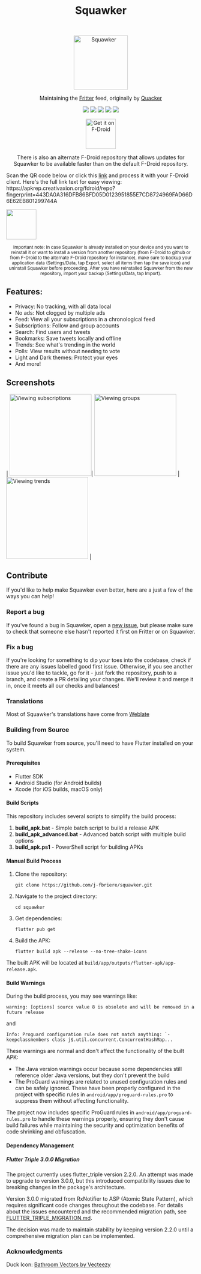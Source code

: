 <h1 align="center"> Squawker </h1>
<br>
<p align="center">
  <a href="https://github.com/j-fbriere/squawker">
    <img alt="Squawker" title="Squawker" src="fastlane/metadata/android/en-US/images/icon.png" width="144">
  </a>
</p>
<p align="center">
  Maintaining the <a href="https://github.com/jonjomckay/fritter">Fritter</a> feed, originally by <a href="https://github.com/TheHCJ/Quacker">Quacker</a>
</p>

<p align="center">
  <a href="https://github.com/j-fbriere/squawker/releases" alt="GitHub release"><img src="https://img.shields.io/github/release/j-fbriere/squawker.svg?style=for-the-badge" ></a>
  <a href="https://f-droid.org/packages/org.ca.squawker" alt="GitHub release"><img src="https://img.shields.io/f-droid/v/org.ca.squawker?label=release%20(f-droid)&style=for-the-badge" ></a>
  <a href="https://github.com/j-fbriere/squawker/blob/master/LICENSE" alt="License: MIT"><img src="https://img.shields.io/badge/License-MIT-red.svg?style=for-the-badge"></a>
  <a href="https://github.com/j-fbriere/squawker/actions" alt="Build Status"><img src="https://img.shields.io/github/actions/workflow/status/j-fbriere/squawker/ci.yml?style=for-the-badge"></a>
  <a href="https://hosted.weblate.org/engage/squawker/" alt="Translation Status"><img src="https://img.shields.io/weblate/progress/squawker?label=Translated%20(squawker)&style=for-the-badge"></a>
</p>
<p align="center">
  <a href="https://f-droid.org/packages/org.ca.squawker">
    <img src="https://fdroid.gitlab.io/artwork/badge/get-it-on.png" alt="Get it on F-Droid" height="80">
  </a>
</p>
<p align="center">
  There is also an alternate F-Droid repository that allows updates for Squawker to be available faster than on the default F-Droid repository.
</p>
<p align="left">
  Scan the QR code below or click this <a href="https://apkrep.creativaxion.org/fdroid/repo?fingerprint=443DA0A316DFB86BFD05D0123951855E7CD8724969FAD66D6E62EB801299744A">link</a> and process it with your F-Droid client. Here's the full link text for easy viewing:<br>
    https://apkrep.creativaxion.org/fdroid/repo?fingerprint=443DA0A316DFB86BFD05D0123951855E7CD8724969FAD66D6E62EB801299744A
</p>
<p align="left">
  <img src="https://apkrep.creativaxion.org/fdroid/repo/index.png" width="80">
</p>
<p align="center">
 <sub>Important note: In case Squawker is already installed on your device and you want to reinstall it or want to install a version from another repository (from F-Droid to github or from F-Droid to the alternate F-Droid repository for instance), make sure to backup your application data (Settings/Data, tap Export, select all items then tap the save icon) and uninstall Squawker before proceeding.
  After you have reinstalled Squawker from the new repository, import your backup (Settings/Data, tap Import).</sub>
</p>
 
## Features:

* Privacy: No tracking, with all data local
* No ads: Not clogged by multiple ads
* Feed: View all your subscriptions in a chronological feed
* Subscriptions: Follow and group accounts
* Search: Find users and tweets
* Bookmarks: Save tweets locally and offline
* Trends: See what's trending in the world
* Polls: View results without needing to vote
* Light and Dark themes: Protect your eyes
* And more!
  
## Screenshots

| <img alt="Viewing subscriptions" src="fastlane/metadata/android/en-US/images/phoneScreenshots/1.jpg" width="218"/>| <img alt="Viewing groups" src="fastlane/metadata/android/en-US/images/phoneScreenshots/2.jpg" width="218"/> | <img alt="Viewing trends" src="fastlane/metadata/android/en-US/images/phoneScreenshots/3.jpg" width="218"/> | 

## Contribute
If you'd like to help make Squawker even better, here are a just a few of the ways you can help!

### Report a bug
If you've found a bug in Squawker, open a [new issue](https://github.com/j-fbriere/squawker/issues/new/choose), but please make sure to check that someone else hasn't reported it first on Fritter or on Squawker.

### Fix a bug
If you're looking for something to dip your toes into the codebase, check if there are any issues labelled good first issue. Otherwise, if you see another issue you'd like to tackle, go for it - just fork the repository, push to a branch, and create a PR detailing your changes. We'll review it and merge it in, once it meets all our checks and balances!

### Translations
Most of Squawker's translations have come from [Weblate](https://hosted.weblate.org/engage/squawker/)

### Building from Source

To build Squawker from source, you'll need to have Flutter installed on your system.

#### Prerequisites
- Flutter SDK
- Android Studio (for Android builds)
- Xcode (for iOS builds, macOS only)

#### Build Scripts
This repository includes several scripts to simplify the build process:

1. **build_apk.bat** - Simple batch script to build a release APK
2. **build_apk_advanced.bat** - Advanced batch script with multiple build options
3. **build_apk.ps1** - PowerShell script for building APKs

#### Manual Build Process
1. Clone the repository:
   ```
   git clone https://github.com/j-fbriere/squawker.git
   ```
2. Navigate to the project directory:
   ```
   cd squawker
   ```
3. Get dependencies:
   ```
   flutter pub get
   ```
4. Build the APK:
   ```
   flutter build apk --release --no-tree-shake-icons
   ```

The built APK will be located at `build/app/outputs/flutter-apk/app-release.apk`.

#### Build Warnings
During the build process, you may see warnings like:
```
warning: [options] source value 8 is obsolete and will be removed in a future release
```
and
```
Info: Proguard configuration rule does not match anything: `-keepclassmembers class j$.util.concurrent.ConcurrentHashMap...
```

These warnings are normal and don't affect the functionality of the built APK:
- The Java version warnings occur because some dependencies still reference older Java versions, but they don't prevent the build
- The ProGuard warnings are related to unused configuration rules and can be safely ignored. These have been properly configured in the project with specific rules in `android/app/proguard-rules.pro` to suppress them without affecting functionality.

The project now includes specific ProGuard rules in `android/app/proguard-rules.pro` to handle these warnings properly, ensuring they don't cause build failures while maintaining the security and optimization benefits of code shrinking and obfuscation.

#### Dependency Management

##### Flutter Triple 3.0.0 Migration
The project currently uses flutter_triple version 2.2.0. An attempt was made to upgrade to version 3.0.0, but this introduced compatibility issues due to breaking changes in the package's architecture.

Version 3.0.0 migrated from RxNotifier to ASP (Atomic State Pattern), which requires significant code changes throughout the codebase. For details about the issues encountered and the recommended migration path, see [FLUTTER_TRIPLE_MIGRATION.md](FLUTTER_TRIPLE_MIGRATION.md).

The decision was made to maintain stability by keeping version 2.2.0 until a comprehensive migration plan can be implemented.

### Acknowledgments
Duck Icon: <a href="https://www.vecteezy.com/free-vector/bathroom">Bathroom Vectors by Vecteezy</a>